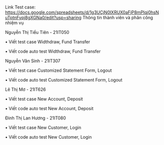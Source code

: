 Link Test case: https://docs.google.com/spreadsheets/d/1g3UCjN0lXRUX0aFjP8mPlqj0hsNuTptnFypj8gXGNa0/edit?usp=sharing
Thông tin thành viên và phân công nhiệm vụ

Nguyễn Thị Tiểu Tiên - 21IT050	

•	Viết test case Widthdraw, Fund Transfer

•	Viết code auto test Widthdraw, Fund Transfer


Nguyễn Văn Sinh - 21IT307	

•	Viết test case Customized Statement Form, Logout

•	Viết code auto test Customized Statement Form, Logout


Lê Thị Mơ - 21IT626	

•	Viết test case New Account, Deposit

•	Viết code auto test New Account, Deposit


Đinh Thị Lan Hương - 21IT080	

•	Viết test case New Customer, Login

•	Viết code auto test New Customer, Login


